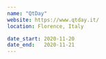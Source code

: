 ```yaml
---
name: "QtDay"
website: https://www.qtday.it/
location: Florence, Italy

date_start: 2020-11-20
date_end:   2020-11-21
---
```

